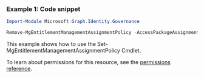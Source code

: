 ### Example 1: Code snippet

```powershellImport-Module Microsoft.Graph.Identity.Governance

Remove-MgEntitlementManagementAssignmentPolicy -AccessPackageAssignmentPolicyId $accessPackageAssignmentPolicyId
```
This example shows how to use the Set-MgEntitlementManagementAssignmentPolicy Cmdlet.
To learn about permissions for this resource, see the [permissions reference](/graph/permissions-reference).

